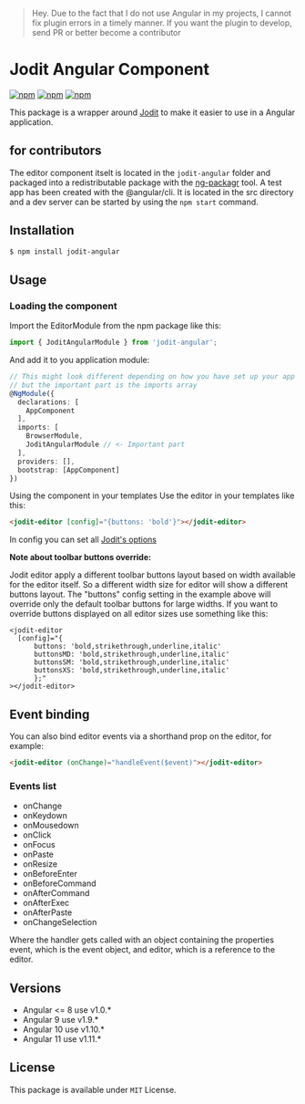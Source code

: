 > Hey. Due to the fact that I do not use Angular in my projects, I cannot fix plugin errors in a timely manner. If you want the plugin to develop, send PR or better become a contributor

# Jodit Angular Component

[![npm](https://img.shields.io/npm/v/jodit-angular.svg)](https://www.npmjs.com/package/jodit-angular)
[![npm](https://img.shields.io/npm/dm/jodit-angular.svg)](https://www.npmjs.com/package/jodit-angular)
[![npm](https://img.shields.io/npm/l/jodit-angular.svg)](https://www.npmjs.com/package/jodit-angular)


This package is a wrapper around [Jodit](https://xdsoft.net/jodit/) to make it easier to use in a Angular application.

## for contributors
The editor component itselt is located in the `jodit-angular` folder and packaged into a redistributable package with the [ng-packagr](https://www.npmjs.com/package/ng-packagr) tool. A test app has been created with the @angular/cli. It is located in the src directory and a dev server can be started by using the `npm start` command.

## Installation
```bash
$ npm install jodit-angular
```

## Usage

### Loading the component

Import the EditorModule from the npm package like this:

```typescript
import { JoditAngularModule } from 'jodit-angular';
```

And add it to you application module:
```typescript
// This might look different depending on how you have set up your app
// but the important part is the imports array
@NgModule({
  declarations: [
    AppComponent
  ],
  imports: [
    BrowserModule,
    JoditAngularModule // <- Important part
  ],
  providers: [],
  bootstrap: [AppComponent]
})
```

Using the component in your templates
Use the editor in your templates like this:

```html
<jodit-editor [config]="{buttons: 'bold'}"></jodit-editor>
```               

In config you can set all [Jodit's options](https://xdsoft.net/jodit/play.html)

**Note about toolbar buttons override:**

Jodit editor apply a different toolbar buttons layout based on width available for the editor itself.
So a different width size for editor will show a different buttons layout.
The "buttons" config setting in the example above will override only the default toolbar buttons for large widths.
If you want to override buttons displayed on all editor sizes use something like this:

```
<jodit-editor
  [config]="{
      buttons: 'bold,strikethrough,underline,italic'
      buttonsMD: 'bold,strikethrough,underline,italic'
      buttonsSM: 'bold,strikethrough,underline,italic'
      buttonsXS: 'bold,strikethrough,underline,italic'
      };"
></jodit-editor>     
```      

## Event binding
You can also bind editor events via a shorthand prop on the editor, for example:

```html
<jodit-editor (onChange)="handleEvent($event)"></jodit-editor>
```

### Events list

* onChange
* onKeydown
* onMousedown
* onClick
* onFocus
* onPaste
* onResize
* onBeforeEnter
* onBeforeCommand
* onAfterCommand
* onAfterExec
* onAfterPaste
* onChangeSelection

Where the handler gets called with an object containing the properties event, which is the event object, and editor, which is a reference to the editor.

## Versions

* Angular <= 8 use v1.0.*
* Angular 9 use v1.9.*
* Angular 10 use v1.10.*
* Angular 11 use v1.11.*

License
-----
This package is available under `MIT` License.
